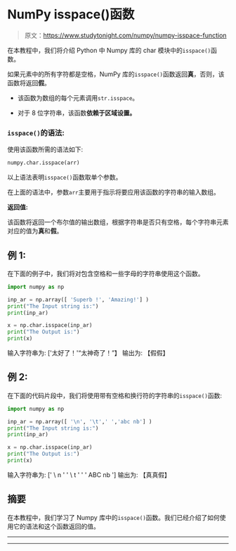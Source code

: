 # NumPy isspace()函数

> 原文：<https://www.studytonight.com/numpy/numpy-isspace-function>

在本教程中，我们将介绍 Python 中 Numpy 库的 char 模块中的`isspace()`函数。

如果元素中的所有字符都是空格，NumPy 库的`isspace()`函数返回**真**，否则，该函数将返回**假**。

*   该函数为数组的每个元素调用`str.isspace`。

*   对于 8 位字符串，该函数**依赖于区域设置。**

### `isspace()`的语法:

使用该函数所需的语法如下:

```py
numpy.char.isspace(arr)
```

以上语法表明`isspace()`函数取单个参数。

在上面的语法中，参数`arr`主要用于指示将要应用该函数的字符串的输入数组。

**返回值:**

该函数将返回一个布尔值的输出数组，根据字符串是否只有空格，每个字符串元素对应的值为**真**和**假**。

## 例 1:

在下面的例子中，我们将对包含空格和一些字母的字符串使用这个函数。

```py
import numpy as np

inp_ar = np.array([ 'Superb !', 'Amazing!'] )
print("The Input string is:")
print(inp_ar)

x = np.char.isspace(inp_ar)
print("The Output is:")
print(x)
```

输入字符串为:
['太好了！'“太神奇了！”】
输出为:
【假假】

## 例 2:

在下面的代码片段中，我们将使用带有空格和换行符的字符串的`isspace()`函数:

```py
import numpy as np

inp_ar = np.array([ '\n', '\t',' ','abc nb'] )
print("The Input string is:")
print(inp_ar)

x = np.char.isspace(inp_ar)
print("The Output is:")
print(x)
```

输入字符串为:
[' \ n ' ' \ t ' ' ' ABC nb ']
输出为:
【真真假】

## 摘要

在本教程中，我们学习了 Numpy 库中的`isspace()`函数。我们已经介绍了如何使用它的语法和这个函数返回的值。

* * *

* * *